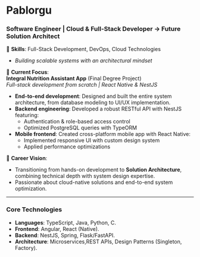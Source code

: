 # Pablorgu
### Software Engineer | Cloud & Full-Stack Developer → Future Solution Architect  

🔧 **Skills**: Full-Stack Development, DevOps, Cloud Technologies  
   - *Building scalable systems with an architectural mindset*  

🚀 **Current Focus**:  
  **Integral Nutrition Assistant App** (Final Degree Project)  
*Full-stack development from scratch | React Native & NestJS*  

- **End-to-end development**: Designed and built the entire system architecture, from database modeling to UI/UX implementation.  
- **Backend engineering**: Developed a robust RESTful API with NestJS featuring:  
  - Authentication & role-based access control  
  - Optimized PostgreSQL queries with TypeORM
- **Mobile frontend**: Created cross-platform mobile app with React Native:  
  - Implemented responsive UI with custom design system  
  - Applied performance optimizations
  
📌 **Career Vision**:  
- Transitioning from hands-on development to **Solution Architecture**, combining technical depth with system design expertise.  
- Passionate about cloud-native solutions and end-to-end system optimization.  

---

### **Core Technologies**  
- **Languages**: TypeScript, Java, Python, C.
- **Frontend**:  Angular, React (Native).
- **Backend**: NestJS, Spring, Flask/FastAPI.
- **Architecture**: Microservices,REST APIs, Design Patterns (Singleton, Factory). 
